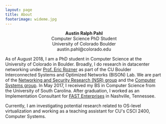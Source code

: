 ```yaml
---
layout: page
title: About
footerimage: wideme.jpg
---
```


<p align="center"><b>Austin Ralph Pahl</b> <br/> Computer Science PhD Student <br/> University of Colorado Boulder <br/> austin.pahl@colorado.edu </p>

As of August 2018, I am a PhD student in Computer Science at the University of Colorado in Boulder. Broadly, I do research in datacenter networking under [Prof. Eric Rozner](http://ericrozner.com/) as part of the CU Boulder Interconnected Systems and Optimized Networks (BISON) Lab. We are part of the [Networking and Security Research (NSR) group](http://nsr.colorado.edu/) and the [Computer Systems group](https://systems.cs.colorado.edu/). In May 2017, I received my BS in Computer Science from the University of South Carolina. After graduation, I worked as an Implementation Consultant for [FAST Enterprises](https://www.fastenterprises.com/) in Nashville, Tennessee.

Currently, I am investigating potential research related to OS-level virtualization and working as a teaching assistant for CU's CSCI 2400, Computer Systems.
